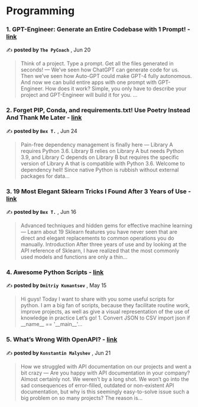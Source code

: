 
<h1>Programming</h1>
<h3>1. GPT-Engineer: Generate an Entire Codebase with 1 Prompt! - <a href=https://medium.com/artificial-corner/gpt-engineer-generate-an-entire-codebase-with-1-prompt-7e98ca368410?source=tag_page---------0-85--------------------d3963cc7_1f02_4f14_a7e9_8710ab36a2c7-------17>link</a></h3>

✍️ **posted by `The PyCoach`** , <date>Jun 20</date>

<blockquote>Think of a project. Type a prompt. Get all the files generated in seconds! —  We’ve seen how ChatGPT can generate code for us. Then we’ve seen how Auto-GPT could make GPT-4 fully autonomous. And now we can build entire apps with one prompt with GPT-Engineer. How does it work? Simple, you only have to describe your project and GPT-Engineer will build it for you. …</blockquote>

<h3>2. Forget PIP, Conda, and requirements.txt! Use Poetry Instead And Thank Me Later - <a href=https://medium.com/towards-artificial-intelligence/forget-pip-conda-requirements-txt-use-poetry-instead-and-thank-me-later-226a0bc38a56?source=tag_page---------1-85--------------------d3963cc7_1f02_4f14_a7e9_8710ab36a2c7-------17>link</a></h3>

✍️ **posted by `Bex T.`** , <date>Jun 24</date>

<blockquote>Pain-free dependency management is finally here —  Library A requires Python 3.6. Library B relies on Library A but needs Python 3.9, and Library C depends on Library B but requires the specific version of Library A that is compatible with Python 3.6. Welcome to dependency hell! Since native Python is rubbish without external packages for data…</blockquote>

<h3>3. 19 Most Elegant Sklearn Tricks I Found After 3 Years of Use - <a href=https://medium.com/towards-artificial-intelligence/19-most-elegant-sklearn-tricks-i-found-after-3-years-of-use-5bda439fa506?source=tag_page---------2-85--------------------d3963cc7_1f02_4f14_a7e9_8710ab36a2c7-------17>link</a></h3>

✍️ **posted by `Bex T.`** , <date>Jun 16</date>

<blockquote>Advanced techniques and hidden gems for effective machine learning —  Learn about 19 Sklearn features you have never seen that are direct and elegant replacements to common operations you do manually. Introduction After three years of use and by looking at the API reference of Sklearn, I have realized that the most commonly used models and functions are only a thin…</blockquote>

<h3>4. Awesome Python Scripts - <a href=https://medium.com/@dmitrijkumancev571/awesome-python-scripts-6711873a35c3?source=tag_page---------3-85--------------------d3963cc7_1f02_4f14_a7e9_8710ab36a2c7-------17>link</a></h3>

✍️ **posted by `Dmitriy Kumantsev`** , <date>May 15</date>

<blockquote>Hi guys! Today I want to share with you some useful scripts for python.
I am a big fan of scripts, because they facilitate routine work, improve projects, as well as give a visual representation of the use of knowledge in practice Let’s go! 1. Convert JSON to CSV import json
if __name__ == '__main__'…</blockquote>

<h3>5. What’s Wrong With OpenAPI? - <a href=https://medium.com/gitconnected/whats-wrong-with-openapi-771e67e2bf6f?source=tag_page---------4-85--------------------d3963cc7_1f02_4f14_a7e9_8710ab36a2c7-------17>link</a></h3>

✍️ **posted by `Konstantin Malyshev`** , <date>Jun 21</date>

<blockquote>How we struggled with API documentation on our projects and went a bit crazy —  Are you happy with API documentation in your company? Almost certainly not. We weren’t by a long shot. We won’t go into the sad consequences of error-filled, outdated or non-existent API documentation, but why is this seemingly easy-to-solve issue such a big problem on so many projects? The reason is…</blockquote>

